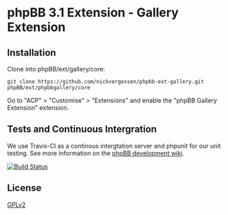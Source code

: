 # phpBB 3.1 Extension - Gallery Extension

## Installation

Clone into phpBB/ext/gallery/core:

    git clone https://github.com/nickvergessen/phpbb-ext-gallery.git phpBB/ext/phpbbgallery/core

Go to "ACP" > "Customise" > "Extensions" and enable the "phpBB Gallery Extension" extension.

## Tests and Continuous Intergration

We use Travis-CI as a continous intergtation server and phpunit for our unit testing. See more information on the [phpBB development wiki](https://wiki.phpbb.com/Unit_Tests).

[![Build Status](https://travis-ci.org/nickvergessen/phpbb-ext-gallery.png?branch=develop-ascraeus)](https://travis-ci.org/nickvergessen/phpbb-ext-gallery)

## License

[GPLv2](license.txt)
